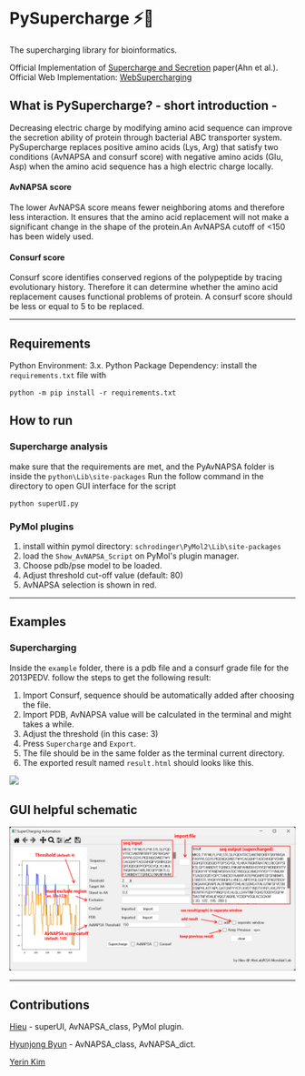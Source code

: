# PySupercharge ⚡🧬
The supercharging library for bioinformatics.

Official Implementation of [Supercharge and Secretion](#) paper(Ahn et al.).
Official Web Implementation: [WebSupercharging](https://mb.re.kr/apps/supercharge)


## What is PySupercharge? - short introduction -
Decreasing electric charge by modifying amino acid sequence can improve the secretion ability of protein through bacterial ABC transporter system. PySupercharge replaces positive amino acids (Lys, Arg) that satisfy two conditions (AvNAPSA and consurf score) with negative amino acids (Glu, Asp) when the amino acid sequence has a high electric charge locally.
#### AvNAPSA score
The lower AvNAPSA score means fewer neighboring atoms and therefore less interaction. It ensures that the amino acid replacement will not make a significant change in the shape of the protein.An AvNAPSA cutoff of <150 has been widely used.
#### Consurf score
Consurf score identifies conserved regions of the polypeptide by tracing evolutionary history. Therefore it can determine whether the amino acid replacement causes functional problems of protein. A consurf score should be less or equal to 5 to be replaced.
***

## Requirements
Python Environment: 3.x. 
Python Package Dependency: install the `requirements.txt` file with
```
python -m pip install -r requirements.txt
```

## How to run
### Supercharge analysis
make sure that the requirements are met, and the PyAvNAPSA folder is inside the `python\Lib\site-packages`
Run the follow command in the directory to open GUI interface for the script
```
python superUI.py 
```
### PyMol plugins
1. install within pymol directory: `schrodinger\PyMol2\Lib\site-packages`
2. load the `Show_AvNAPSA_Script` on PyMol's plugin manager.
3. Choose pdb/pse model to be loaded.
4. Adjust threshold cut-off value (default: 80)
5. AvNAPSA selection is shown in red.

***
## Examples
### Supercharging
Inside the `example` folder, there is a pdb file and a consurf grade file for the 2013PEDV.
follow the steps to get the following result:
1. Import Consurf, sequence should be automatically added after choosing the file.
2. Import PDB, AvNAPSA value will be calculated in the terminal and might takes a while.
3. Adjust the threshold (in this case: 3)
4. Press `Supercharge` and `Export`.
5. The file should be in the same folder as the terminal current directory.
6. The exported result named `result.html` should looks like this.
<img src="https://github.com/min-hieu/PySupercharge/blob/main/img/result.png" width="300">

## GUI helpful schematic

<img src="https://github.com/min-hieu/PySupercharge/blob/main/img/label-window-updated.png" width="750">

***
## Contributions
[Hieu](https://github.com/min-hieu) - superUI, AvNAPSA_class, PyMol plugin.

[Hyunjong Byun](https://github.com/bighungryjames) - AvNAPSA_class, AvNAPSA_dict.

[Yerin Kim](https://github.com/YerinKim125)